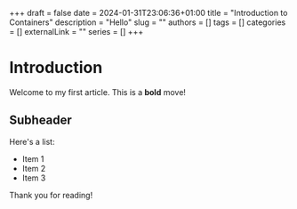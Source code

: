+++ 
draft = false
date = 2024-01-31T23:06:36+01:00
title = "Introduction to Containers"
description = "Hello"
slug = ""
authors = []
tags = []
categories = []
externalLink = ""
series = []
+++

# Introduction

Welcome to my first article. This is a **bold** move!

## Subheader

Here's a list:

- Item 1
- Item 2
- Item 3

Thank you for reading!